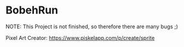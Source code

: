 # BobehRun
NOTE: This Project is not finished, so therefore there are many bugs ;)

Pixel Art Creator: https://www.piskelapp.com/p/create/sprite
